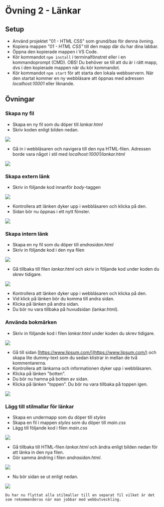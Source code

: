 # Övning 2 - Länkar

## Setup

* Använd projektet "01 - HTML CSS" som grund/bas för denna övning.
* Kopiera mappen _"01 - HTML CSS"_ till den mapp där du har dina labbar.
* Öppna den kopierade mappen i VS Code.
* Kör kommandot `npm install` i terminalfönstret eller i en kommandoprompt (CMD). OBS! Du behöver se till att du är i rätt mapp, dvs i den kopierade mappen när du kör kommandot.
* Kör kommandot `npm start` för att starta den lokala webbservern. När den startat kommer en ny webbläsare att öppnas med adressen _localhost:10001_ eller liknande.

## Övningar

### Skapa ny fil

* Skapa en ny fil som du döper till *lankar.html*
* Skriv koden enligt bilden nedan.

![](images/200.png)

* Gå in i webbläsaren och navigera till den nya HTML-filen. Adressen borde vara något i stil med _localhost:10001/lankar.html_  

![](images/210.png)

### Skapa extern länk

* Skriv in följande kod innanför _body_-taggen

![](images/220.png)

* Kontrollera att länken dyker upp i webbläsaren och klicka på den.
* Sidan bör nu öppnas i ett nytt fönster.

![](images/230.png)

### Skapa intern länk

* Skapa en ny fil som du döper till *andrasidan.html*
* Skriv in följande kod i den nya filen

![](images/240.png)

* Gå tillbaka till filen _lankar.html_ och skriv in följande kod under koden du skrev tidigare.

![](images/250.png)

* Kontrollera att länken dyker upp i webbläsaren och klicka på den.
* Vid klick på länken bör du komma till andra sidan.
* Klicka på länken på andra sidan.
* Du bör nu vara tillbaka på huvudsidan (lankar.html).

### Använda bokmärken

* Skriv in följande kod i filen _lankar.html_ under koden du skrev tidigare.

![](images/280.png)

* Gå till sidan [https://www.lipsum.com/](https://www.lipsum.com/) och skapa lite dummy-text som du sedan klistrar in mellan de två kommentarerna.
* Kontrollera att länkarna och informationen dyker upp i webbläsaren.
* Klicka på länken "botten".
* Du bör nu hamna på botten av sidan.
* Klicka på länken "toppen". Du bör nu vara tillbaka på toppen igen.

![](images/290.png)

### Lägg till stilmallar för länkar


* Skapa en undermapp som du döper till *styles*
* Skapa en fil i mappen _styles_ som du döper till *main.css*
* Lägg till följande kod i filen _main.css_

![](images/292.png)

* Gå tillbaka till HTML-filen _lankar.html_ och ändra enligt bilden nedan för att länka in den nya filen. 
* Gör samma ändring i filen _andrasidan.html_. 

![](images/294.png)

* Nu bör sidan se ut enligt nedan.

![](images/296.png)

    Du har nu flyttat alla stilmallar till en separat fil vilket är det som rekommenderas när man jobbar med webbutveckling.
